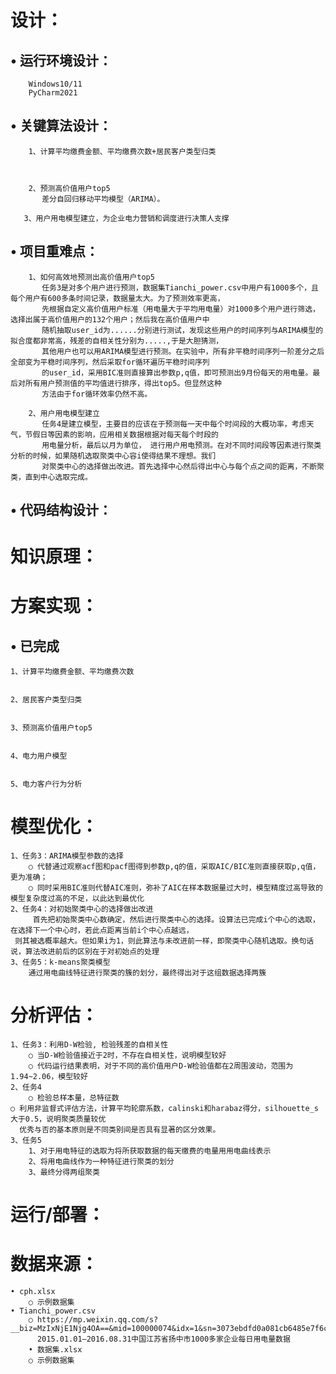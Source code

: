 # 设计：
## • 运行环境设计：
        Windows10/11
	    PyCharm2021
## • 关键算法设计：
        1、计算平均缴费金额、平均缴费次数+居民客户类型归类
	       
	
	
	    2、预测高价值用户top5
	       差分自回归移动平均模型（ARIMA）。
      
       3、用户用电模型建立，为企业电力营销和调度进行决策人支撑
	       
	

## • 项目重难点：
        1、如何高效地预测出高价值用户top5
	       任务3是对多个用户进行预测，数据集Tianchi_power.csv中用户有1000多个，且每个用户有600多条时间记录，数据量太大。为了预测效率更高，
	       先根据自定义高价值用户标准（用电量大于平均用电量）对1000多个用户进行筛选，选择出属于高价值用户的132个用户；然后我在高价值用户中
	       随机抽取user_id为......分别进行测试，发现这些用户的时间序列与ARIMA模型的拟合度都非常高，残差的自相关性分别为.....,于是大胆猜测，
	       其他用户也可以用ARIMA模型进行预测。在实验中，所有非平稳时间序列一阶差分之后全部变为平稳时间序列，然后采取for循环遍历平稳时间序列
	       的user_id，采用BIC准则直接算出参数p,q值，即可预测出9月份每天的用电量。最后对所有用户预测值的平均值进行排序，得出top5。但显然这种
	       方法由于for循环效率仍然不高。
	       
        2、用户用电模型建立
	       任务4是建立模型，主要目的应该在于预测每一天中每个时间段的大概功率，考虑天气，节假日等因素的影响，应用相关数据根据对每天每个时段的
	       用电量分析，最后以月为单位， 进行用户用电预测。在对不同时间段等因素进行聚类分析的时候，如果随机选取聚类中心容i使得结果不理想。我们
	       对聚类中心的选择做出改进。首先选择中心然后得出中心与每个点之间的距离，不断聚类，直到中心选取完成。

## • 代码结构设计：


# 知识原理：
	  
# 方案实现：
## • 已完成
	1、计算平均缴费金额、平均缴费次数
	
		
	2、居民客户类型归类
		
	
	3、预测高价值用户top5
	
	
	4、电力用户模型
	
	
	5、电力客户行为分析
		

# 模型优化：
    1、任务3：ARIMA模型参数的选择
        ○ 代替通过观察acf图和pacf图得到参数p,q的值，采取AIC/BIC准则直接获取p,q值，更为准确；
	    ○ 同时采用BIC准则代替AIC准则，弥补了AIC在样本数据量过大时，模型精度过高导致的模型复杂度过高的不足，以此达到最优化
    2、任务4：对初始聚类中心的选择做出改进
         首先把初始聚类中心数确定，然后进行聚类中心的选择。设算法已完成i个中心的选取，在选择下一个中心时，若此点距离当前i个中心点越远，
	 则其被选概率越大。但如果i为1，则此算法与未改进前一样，即聚类中心随机选取。换句话说，算法改进前后的区别在于对初始点的处理
    3、任务5：k-means聚类模型
        通过用电曲线特征进行聚类的簇的划分，最终得出对于这组数据选择两簇


# 分析评估：
    1、任务3：利用D-W检验, 检验残差的自相关性
        ○ 当D-W检验值接近于2时，不存在自相关性，说明模型较好
	    ○ 代码运行结果表明，对于不同的高价值用户D-W检验值都在2周围波动，范围为1.94~2.06，模型较好
    2、任务4
        ○ 检验总样本量，总特征数
	○ 利用非监督式评估方法，计算平均轮廓系数，calinski和harabaz得分，silhouette_s大于0.5，说明聚类质量较优
	  优秀与否的基本原则是不同类别间是否具有显著的区分效果。
    3、任务5
        1、对于用电特征的选取为将所获取数据的每天缴费的电量用用电曲线表示
        2、将用电曲线作为一种特征进行聚类的划分
        3、最终分得两组聚类
	
	
# 运行/部署：

# 数据来源：
	• cph.xlsx                             
		○ 示例数据集
	• Tianchi_power.csv 
		○ https://mp.weixin.qq.com/s?__biz=MzIxNjE1Njg4OA==&mid=100000074&idx=1&sn=3073ebdfd0a081cb6485e7f6c0e9afc9&chksm=178c1efd20fb97eb04586d0f6757f40eee42170a1d71196762cc33751a25df75adbc5d329821&mpshare=1&scene=23&srcid=0518olygZZCnGt2yLNZkepYU&sharer_sharetime=1652861545327&sharer_shareid=32db0bc2d3c4c22843f068f1a5ea1660#rd
          2015.01.01—2016.08.31中国江苏省扬中市1000多家企业每日用电量数据
        • 数据集.xlsx                             
		○ 示例数据集
   
